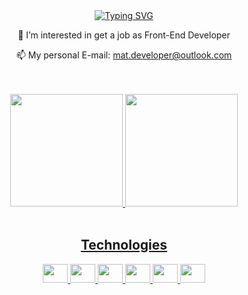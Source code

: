 <div align="center">
<a href="https://git.io/typing-svg"><img src="https://readme-typing-svg.herokuapp.com?font=Fira+Code&duration=3000&pause=1000&color=218BFF&center=true&vCenter=true&width=500&height=70&lines=Hello+there;Nice+to+see+you+here;Welcome+to+my+Github;Feel+free+to+check+my+repositories;%3A)" alt="Typing SVG" /></a>

<p> 👀 I’m interested in get a job as Front-End Developer </p>
<p> 📫 My personal E-mail: <a href="mailto:mat.developer@outlook.com"> mat.developer@outlook.com </a> </p>

<br/>
<br/>
<div align="center">
  <a href="https://github.com/MedradoM">
  <img height="180em" src="https://github-readme-stats.vercel.app/api?username=MedradoM&show_icons=true&theme=white&include_all_commits=true&count_private=true"/>
  <img height="180em" src="https://github-readme-stats.vercel.app/api/top-langs/?username=MedradoM&layout=compact&langs_count=7&theme=white"/>
</div>
<div align="center">
  <br/>
  <h2>Technologies</h2>
  <img height="30" width="40" src="https://simpleicons.org/icons/nodedotjs.svg">
  <img height="30" width="40" src="https://simpleicons.org/icons/css3.svg">
  <img height="30" width="40" src="https://simpleicons.org/icons/javascript.svg">
  <img height="30" width="40" src="https://img.icons8.com/ios-filled/2x/java-coffee-cup-logo.png">
  <img height="30" width="40" src="https://simpleicons.org/icons/html5.svg">
  <img height="30" width="40" src="https://simpleicons.org/icons/react.svg">
</div>
  </div>
